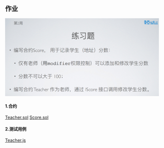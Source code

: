 ## 作业

![](./homework.png)

#### 1.合约

[Teacher.sol](./hardhat-tutorial/contracts/Teacher.sol)
[Score.sol](./hardhat-tutorial/contracts/Score.sol)

#### 2.测试用例

[Teacher.js](./hardhat-tutorial/test/Teacher.js)
